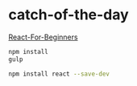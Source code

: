 # catch-of-the-day

[React-For-Beginners](https://github.com/wesbos/React-For-Beginners-Starter-Files/tree/master/01%20-%20Introduction%20-%20Start%20Here)

```sh
npm install
gulp

npm install react --save-dev
```
